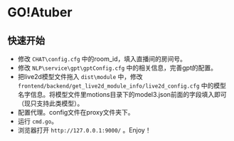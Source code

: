 ﻿# GO!Atuber

## 快速开始

- 修改 `CHAT\config.cfg` 中的room_id，填入直播间的房间号。
- 修改 `NLP\service\gpt\gptConfig.cfg` 中的相关信息，完善gpt的配置。
- 把live2d模型文件拖入 `dist\module` 中，修改 `frontend/backend/get_live2d_module_info/live2d_config.cfg` 中的模型名字信息。将模型文件里motions目录下的model3.json前面的字段填入即可（现只支持此类模型）。
- 配置代理。config文件在proxy文件夹下。
- 运行 `cmd.go`。
- 浏览器打开 `http://127.0.0.1:9000/` 。Enjoy！